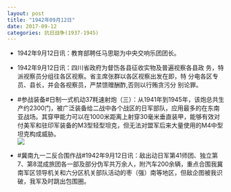```yaml
---
layout: post
title: "1942年09月12日"
date: 2017-09-12
categories: 抗日战争(1937-1945)
---
```


<meta name="referrer" content="no-referrer" />

- 1942年9月12日讯：教育部聘任马思聪为中央交响乐团团长。 

- 1942年9月12日讯：四川省政府为督饬各县征收实物及普遍视察各县政 务，特派视察员分组往各区视察。省主席张群以各区视察出发在即，特 分电各区专员、县长，并会各视察员，严禁馈赠酬酢,否则以行贿贪污分 别论罪。 

- #参战装备#日制一式机动37粍速射炮（三）：从1941年到1945年，该炮总共生产约2300门，被广泛装备给二战中各个战区的日军部队，应用最多的在东南亚战场。其穿甲能力可以在1000米距离上射穿30毫米垂直装甲，能够有效对付美军和驻印军装备的M3型轻型坦克，但无法对盟军后来大量使用的M4中型坦克构成威胁。 <br/><img src="https://wx3.sinaimg.cn/large/aca367d8ly1fjgjsymlw6j206409xq3t.jpg" />

- #冀南九一二反合围作战#1942年9月12日讯：敌出动日军第41师团、独立第7、第8混成旅团各一部及部分伪军共万余人，附汽车200余辆，重点合围我冀南军区领导机关和六分区机关部队活动的枣（强）南等地区，但敌企图被我识破，我军及时跳出包围圈。 

